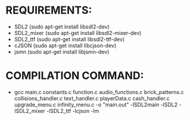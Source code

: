 # REQUIREMENTS:
- SDL2 (sudo apt-get install libsdl2-dev)
- SDL2_mixer (sudo apt-get install libsdl2-mixer-dev)
- SDL2_ttf (sudo apt-get install libsdl2-ttf-dev)
- cJSON (sudo apt-get install libcjson-dev)
- jsmn (sudo apt-get install libjsmn-dev)

# COMPILATION COMMAND:
- gcc main.c constants.c function.c audio_functions.c brick_patterns.c collisions_handler.c text_handler.c playerData.c cash_handler.c upgrade_menu.c infinity_menu.c  -o "main.out" -lSDL2main -lSDL2 -lSDL2_mixer -lSDL2_ttf -lcjson -lm


